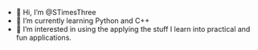 - 👋 Hi, I’m @STimesThree
- 🌱 I’m currently learning Python and C++
- 👀 I’m interested in using the applying the stuff I learn into practical and fun applications. 
